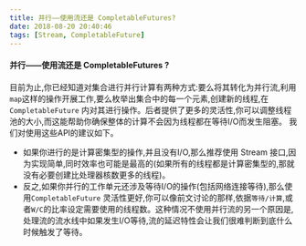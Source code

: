 ```yaml
---
title: 并行——使用流还是 CompletableFutures?
date: 2018-08-20 20:40:46
tags: [Stream, CompletableFuture]
---
```

#### 并行——使用流还是 CompletableFutures ?
目前为止,你已经知道对集合进行并行计算有两种方式:要么将其转化为并行流,利用 `map`这样的操作开展工作,要么枚举出集合中的每一个元素,创建新的线程,在 `CompletableFuture` 内对其进行操作。后者提供了更多的灵活性,你可以调整线程池的大小,而这能帮助你确保整体的计算不会因为线程都在等待I/O而发生阻塞。
我们对使用这些API的建议如下。
- 如果你进行的是计算密集型的操作,并且没有I/O,那么推荐使用 Stream 接口,因为实现简单,同时效率也可能是最高的(如果所有的线程都是计算密集型的,那就没有必要创建比处理器核数更多的线程)。
- 反之,如果你并行的工作单元还涉及等待I/O的操作(包括网络连接等待),那么使用`CompletableFuture` 灵活性更好,你可以像前文讨论的那样,依据`等待/计算`,或者`W/C`的比率设定需要使用的线程数。这种情况不使用并行流的另一个原因是,处理流的流水线中如果发生I/O等待,流的延迟特性会让我们很难判断到底什么时候触发了等待。
